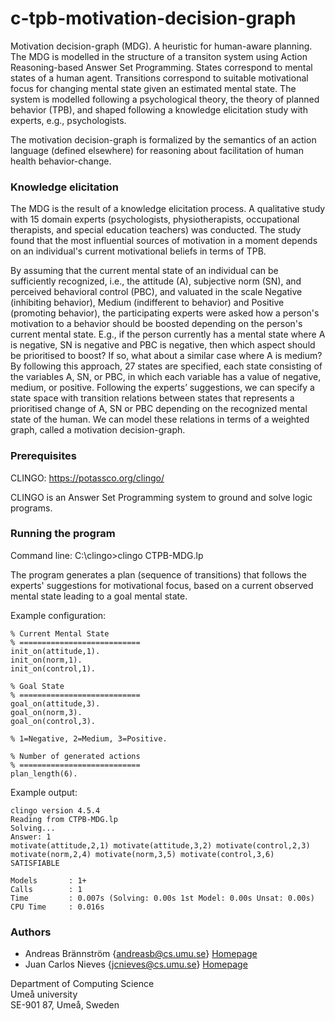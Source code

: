 # c-tpb-motivation-decision-graph

Motivation decision-graph (MDG). A heuristic for human-aware planning. The MDG is modelled in the structure of a transiton system using Action Reasoning-based Answer Set Programming. States correspond to mental states of a human agent. Transitions correspond to suitable motivational focus for changing mental state given an estimated mental state. The system is modelled following a psychological theory, the theory of planned behavior (TPB), and shaped following a knowledge elicitation study with experts, e.g., psychologists.

The motivation decision-graph is formalized by the semantics of an action language (defined elsewhere) for reasoning about facilitation of human health behavior-change.

### Knowledge elicitation

The MDG is the result of a knowledge elicitation process. A qualitative study with 15 domain experts (psychologists, physiotherapists, occupational therapists, and special education teachers) was conducted. The study found that the most influential sources of motivation in a moment depends on an individual's current motivational beliefs in terms of TPB. 

By assuming that the current mental state of an individual can be sufficiently recognized, i.e., the attitude (A), subjective norm (SN), and perceived behavioral control (PBC), and valuated in the scale Negative (inhibiting behavior), Medium (indifferent to behavior) and Positive (promoting behavior), the participating experts were asked how a person's motivation to a behavior should be boosted depending on the person's current mental state. E.g., if the person currently has a mental state where A is negative, SN is negative and PBC is negative, then which aspect should be prioritised to boost? If so, what about a similar case where A is medium? By following this approach, 27 states are specified, each state consisting of the variables A, SN, or PBC, in which each variable has a value of negative, medium, or positive. Following the experts’ suggestions, we can specify a state space with transition relations between states that represents a prioritised change of A, SN or PBC depending on the recognized mental state of the human. We can model these relations in terms of a weighted graph, called a motivation decision-graph.

### Prerequisites

CLINGO: https://potassco.org/clingo/

CLINGO is an Answer Set Programming system to ground and solve logic programs.

### Running the program

Command line: C:\clingo>clingo CTPB-MDG.lp

The program generates a plan (sequence of transitions) that follows the experts' suggestions for motivational focus, based on a current observed mental state leading to a goal mental state.

Example configuration: 

``` 
% Current Mental State
% ===========================
init_on(attitude,1).
init_on(norm,1).
init_on(control,1).

% Goal State
% ===========================
goal_on(attitude,3).
goal_on(norm,3).
goal_on(control,3).

% 1=Negative, 2=Medium, 3=Positive.

% Number of generated actions
% ===========================
plan_length(6).
```

Example output:

```
clingo version 4.5.4
Reading from CTPB-MDG.lp
Solving...
Answer: 1
motivate(attitude,2,1) motivate(attitude,3,2) motivate(control,2,3) motivate(norm,2,4) motivate(norm,3,5) motivate(control,3,6)
SATISFIABLE
 
Models       : 1+
Calls        : 1
Time         : 0.007s (Solving: 0.00s 1st Model: 0.00s Unsat: 0.00s)
CPU Time     : 0.016s
```


### Authors

* Andreas Brännström {andreasb@cs.umu.se} [Homepage](https://people.cs.umu.se/andreasb/)
* Juan Carlos Nieves {jcnieves@cs.umu.se} [Homepage](https://www.umu.se/en/staff/juan-carlos-nieves/)

Department of Computing Science  
Umeå university  
SE-901 87, Umeå, Sweden  
